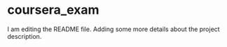 # coursera_exam
I am editing the README file. Adding some more details about the project description.
